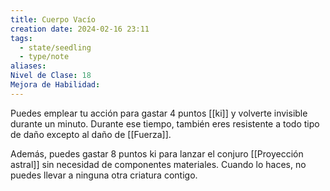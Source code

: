 ```yaml
---
title: Cuerpo Vacío
creation date: 2024-02-16 23:11
tags:
  - state/seedling
  - type/note
aliases: 
Nivel de Clase: 18
Mejora de Habilidad:
---
```

Puedes emplear tu acción para gastar 4 puntos [[ki]] y volverte invisible durante un minuto. Durante
ese tiempo, también eres resistente a todo tipo de daño excepto al daño de [[Fuerza]].

Además, puedes gastar 8 puntos ki para lanzar el conjuro [[Proyección astral]] sin necesidad de
componentes materiales. Cuando lo haces, no puedes llevar a ninguna otra criatura contigo.



